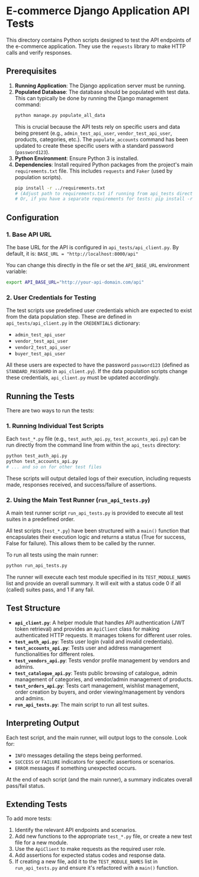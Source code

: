 # E-commerce Django Application API Tests

This directory contains Python scripts designed to test the API endpoints of the e-commerce application. They use the `requests` library to make HTTP calls and verify responses.

## Prerequisites

1.  **Running Application**: The Django application server must be running.
2.  **Populated Database**: The database should be populated with test data. This can typically be done by running the Django management command:
    ```bash
    python manage.py populate_all_data
    ```
    This is crucial because the API tests rely on specific users and data being present (e.g., `admin_test_api_user`, `vendor_test_api_user`, products, categories, etc.). The `populate_accounts` command has been updated to create these specific users with a standard password (`password123`).
3.  **Python Environment**: Ensure Python 3 is installed.
4.  **Dependencies**: Install required Python packages from the project's main `requirements.txt` file. This includes `requests` and `Faker` (used by population scripts).
    ```bash
    pip install -r ../requirements.txt 
    # (Adjust path to requirements.txt if running from api_tests directory)
    # Or, if you have a separate requirements for tests: pip install -r requirements_tests.txt
    ```

## Configuration

### 1. Base API URL

The base URL for the API is configured in `api_tests/api_client.py`. By default, it is:
`BASE_URL = "http://localhost:8000/api"`

You can change this directly in the file or set the `API_BASE_URL` environment variable:
```bash
export API_BASE_URL="http://your-api-domain.com/api"
```

### 2. User Credentials for Testing

The test scripts use predefined user credentials which are expected to exist from the data population step. These are defined in `api_tests/api_client.py` in the `CREDENTIALS` dictionary:
- `admin_test_api_user`
- `vendor_test_api_user`
- `vendor2_test_api_user`
- `buyer_test_api_user`

All these users are expected to have the password `password123` (defined as `STANDARD_PASSWORD` in `api_client.py`). If the data population scripts change these credentials, `api_client.py` must be updated accordingly.

## Running the Tests

There are two ways to run the tests:

### 1. Running Individual Test Scripts

Each `test_*.py` file (e.g., `test_auth_api.py`, `test_accounts_api.py`) can be run directly from the command line from within the `api_tests` directory:

```bash
python test_auth_api.py
python test_accounts_api.py
# ... and so on for other test files
```
These scripts will output detailed logs of their execution, including requests made, responses received, and success/failure of assertions.

### 2. Using the Main Test Runner (`run_api_tests.py`)

A main test runner script `run_api_tests.py` is provided to execute all test suites in a predefined order.

All test scripts (`test_*.py`) have been structured with a `main()` function that encapsulates their execution logic and returns a status (True for success, False for failure). This allows them to be called by the runner.

To run all tests using the main runner:
```bash
python run_api_tests.py
```
The runner will execute each test module specified in its `TEST_MODULE_NAMES` list and provide an overall summary. It will exit with a status code 0 if all (called) suites pass, and 1 if any fail.

## Test Structure

-   **`api_client.py`**: A helper module that handles API authentication (JWT token retrieval) and provides an `ApiClient` class for making authenticated HTTP requests. It manages tokens for different user roles.
-   **`test_auth_api.py`**: Tests user login (valid and invalid credentials).
-   **`test_accounts_api.py`**: Tests user and address management functionalities for different roles.
-   **`test_vendors_api.py`**: Tests vendor profile management by vendors and admins.
-   **`test_catalogue_api.py`**: Tests public browsing of catalogue, admin management of categories, and vendor/admin management of products.
-   **`test_orders_api.py`**: Tests cart management, wishlist management, order creation by buyers, and order viewing/management by vendors and admins.
-   **`run_api_tests.py`**: The main script to run all test suites.

## Interpreting Output

Each test script, and the main runner, will output logs to the console. Look for:
-   `INFO` messages detailing the steps being performed.
-   `SUCCESS` or `FAILURE` indicators for specific assertions or scenarios.
-   `ERROR` messages if something unexpected occurs.

At the end of each script (and the main runner), a summary indicates overall pass/fail status.

## Extending Tests

To add more tests:
1.  Identify the relevant API endpoints and scenarios.
2.  Add new functions to the appropriate `test_*.py` file, or create a new test file for a new module.
3.  Use the `ApiClient` to make requests as the required user role.
4.  Add assertions for expected status codes and response data.
5.  If creating a new file, add it to the `TEST_MODULE_NAMES` list in `run_api_tests.py` and ensure it's refactored with a `main()` function.
